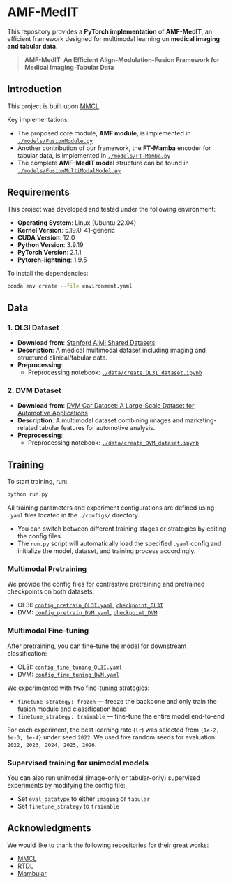 # AMF-MedIT

This repository provides a **PyTorch implementation** of **AMF-MedIT**, an efficient framework designed for multimodal learning on **medical imaging and tabular data**. 

> **AMF-MedIT: An Efficient Align-Modulation-Fusion Framework for Medical Imaging-Tabular Data**  

## Introduction

This project is built upon [MMCL](https://github.com/paulhager/MMCL-Tabular-Imaging).

Key implementations:
   - The proposed core module, **AMF module**, is implemented in [`./models/FusionModule.py`](./models/FusionModule.py)
   - Another contribution of our framework, the **FT-Mamba** encoder for tabular data, is implemented in [`./models/FT-Mamba.py`](./models/FT-Mamba.py)
   - The complete **AMF-MedIT model** structure can be found in [`./models/FusionMultiModalModel.py`](./models/FusionMultiModalModel.py)

## Requirements

This project was developed and tested under the following environment:

- **Operating System**: Linux (Ubuntu 22.04)
- **Kernel Version**: 5.19.0-41-generic
- **CUDA Version**: 12.0
- **Python Version**: 3.9.19
- **PyTorch Version**: 2.1.1
- **Pytorch-lightning**: 1.9.5

To install the dependencies:

```bash
conda env create --file environment.yaml
```

## Data
### 1. OL3I Dataset
- **Download from**: [Stanford AIMI Shared Datasets](https://stanfordaimi.azurewebsites.net/datasets/3263e34a-252e-460f-8f63-d585a9bfecfc)
- **Description**: A medical multimodal dataset including imaging and structured clinical/tabular data.
- **Preprocessing**:
  - Preprocessing notebook: [`./data/create_OL3I_dataset.ipynb`](./data/create_OL3I_dataset.ipynb)

### 2. DVM Dataset
- **Download from**: [DVM Car Dataset: A Large-Scale Dataset for Automotive Applications](https://deepvisualmarketing.github.io/)
- **Description**: A multimodal dataset combining images and marketing-related tabular features for automotive analysis.
- **Preprocessing**:
  - Preprocessing notebook: [`./data/create_DVM_dataset.ipynb`](./data/create_dvm_dataset.ipynb)

## Training
To start training, run:

```bash
python run.py
```
All training parameters and experiment configurations are defined using `.yaml` files located in the `./configs/` directory.
- You can switch between different training stages or strategies by editing the config files.
- The `run.py` script will automatically load the specified `.yaml` config and initialize the model, dataset, and training process accordingly.
### Multimodal Pretraining
We provide the config files for contrastive pretraining and pretrained checkpoints on both datasets:
- OL3I: [`config_pretrain_OL3I.yaml`](./configs/config_pretrain_OL3I.yaml), [`checkpoint_OL3I`](https://huggingface.co/Jasmine-ycj/AMF-MedIT/resolve/main/checkpoint_last_epoch_499_OL3I.ckpt)
- DVM: [`config_pretrain_DVM.yaml`](./configs/config_pretrain_DVM.yaml), [`checkpoint_DVM`](https://huggingface.co/Jasmine-ycj/AMF-MedIT/resolve/main/checkpoint_last_epoch_499_DVM.ckpt)

### Multimodal Fine-tuning
After pretraining, you can fine-tune the model for downstream classification:
- OL3I: [`config_fine_tuning_OL3I.yaml`](./configs/config_fine_tuning_OL3I.yaml)
- DVM: [`config_fine_tuning_DVM.yaml`](./configs/config_fine_tuning_DVM.yaml)

We experimented with two fine-tuning strategies:
- `finetune_strategy: frozen` — freeze the backbone and only train the fusion module and classification head
- `finetune_strategy: trainable` — fine-tune the entire model end-to-end

For each experiment, the best learning rate (`lr`) was selected from `{1e-2, 1e-3, 1e-4}` under seed `2022`.
We used five random seeds for evaluation: `2022, 2023, 2024, 2025, 2026`.

### Supervised training for unimodal models

You can also run unimodal (image-only or tabular-only) supervised experiments by modifying the config file:
- Set `eval_datatype` to either `imaging` or `tabular`
- Set `finetune_strategy` to `trainable`

## Acknowledgments

We would like to thank the following repositories for their great works:
- [MMCL](https://github.com/paulhager/MMCL-Tabular-Imaging)
- [RTDL](https://github.com/yandex-research/rtdl)
- [Mambular](https://github.com/basf/mamba-tabular)
